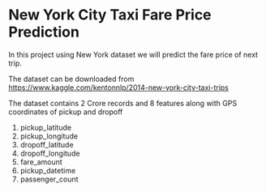 # New York City Taxi Fare Price Prediction 

In this project using New York dataset we will predict the fare price of next trip.

The dataset can be downloaded from https://www.kaggle.com/kentonnlp/2014-new-york-city-taxi-trips

The dataset contains 2 Crore records and 8 features along with GPS coordinates of pickup and dropoff

1. pickup_latitude
2. pickup_longitude
3. dropoff_latitude
4. dropoff_longitude
5. fare_amount
6. pickup_datetime
7. passenger_count
